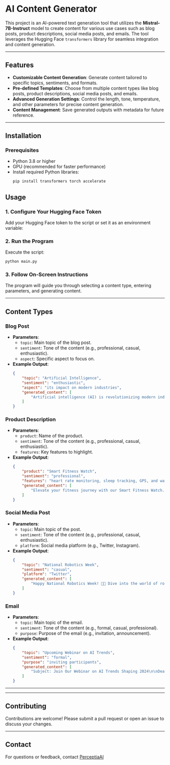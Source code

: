 # AI Content Generator

This project is an AI-powered text generation tool that utilizes the **Mistral-7B-Instruct** model to create content for various use cases such as blog posts, product descriptions, social media posts, and emails. The tool leverages the Hugging Face `transformers` library for seamless integration and content generation.

---

## Features

- **Customizable Content Generation**: Generate content tailored to specific topics, sentiments, and formats.
- **Pre-defined Templates**: Choose from multiple content types like blog posts, product descriptions, social media posts, and emails.
- **Advanced Generation Settings**: Control the length, tone, temperature, and other parameters for precise content generation.
- **Content Management**: Save generated outputs with metadata for future reference.

---

## Installation

### Prerequisites
- Python 3.8 or higher
- GPU (recommended for faster performance)
- Install required Python libraries:
  ```bash
  pip install transformers torch accelerate
  ```

## Usage

### 1. Configure Your Hugging Face Token
Add your Hugging Face token to the script or set it as an environment variable:

### 2. Run the Program
Execute the script:
```bash
python main.py
```

### 3. Follow On-Screen Instructions
The program will guide you through selecting a content type, entering parameters, and generating content.

---

## Content Types

### Blog Post
- **Parameters**:
  - `topic`: Main topic of the blog post.
  - `sentiment`: Tone of the content (e.g., professional, casual, enthusiastic).
  - `aspect`: Specific aspect to focus on.
- **Example Output**:
  ```json
  {
      "topic": "Artificial Intelligence",
      "sentiment": "enthusiastic",
      "aspect": "its impact on modern industries",
      "generated_content": [
          "Artificial intelligence (AI) is revolutionizing modern industries like never before! From automating routine tasks to providing insightful analytics, AI empowers businesses to innovate and thrive. This blog explores how AI is reshaping healthcare, finance, manufacturing, and more, offering exciting possibilities for the future."
      ]
  }
  ```

### Product Description
- **Parameters**:
  - `product`: Name of the product.
  - `sentiment`: Tone of the content (e.g., professional, casual, enthusiastic).
  - `features`: Key features to highlight.
- **Example Output**:
  ```json
  {
      "product": "Smart Fitness Watch",
      "sentiment": "professional",
      "features": "heart rate monitoring, sleep tracking, GPS, and waterproof design",
      "generated_content": [
          "Elevate your fitness journey with our Smart Fitness Watch. With advanced heart rate monitoring, precise sleep tracking, GPS for outdoor activities, and a waterproof design, this watch is your ultimate companion for achieving your fitness goals. Stay connected and motivated every step of the way!"
      ]
  }
  ```

### Social Media Post
- **Parameters**:
  - `topic`: Main topic of the post.
  - `sentiment`: Tone of the content (e.g., professional, casual, enthusiastic).
  - `platform`: Social media platform (e.g., Twitter, Instagram).
- **Example Output**:
  ```json
  {
      "topic": "National Robotics Week",
      "sentiment": "casual",
      "platform": "Twitter",
      "generated_content": [
          "Happy National Robotics Week! 🤖🎉 Dive into the world of robots and explore how they're shaping our future. From self-driving cars to smart assistants, the possibilities are endless! Share your favorite robotics innovation below. #RoboticsWeek #Tech"
      ]
  }
  ```

### Email
- **Parameters**:
  - `topic`: Main topic of the email.
  - `sentiment`: Tone of the content (e.g., formal, casual, professional).
  - `purpose`: Purpose of the email (e.g., invitation, announcement).
- **Example Output**:
  ```json
  {
      "topic": "Upcoming Webinar on AI Trends",
      "sentiment": "formal",
      "purpose": "inviting participants",
      "generated_content": [
          "Subject: Join Our Webinar on AI Trends Shaping 2024\n\nDear [Recipient],\n\nWe are excited to invite you to our upcoming webinar on 'AI Trends Shaping 2024'. Gain valuable insights from industry experts, explore innovative applications, and discover how AI is driving change across sectors. Don't miss this opportunity to stay ahead in the tech revolution!\n\nRegister now to secure your spot.\n\nBest regards,\n[Your Name/Organization]"
      ]
  }
  ```

---
---

## Contributing
Contributions are welcome! Please submit a pull request or open an issue to discuss your changes.

---

## Contact
For questions or feedback, contact [PerceptiaAI](https://www.perceptiaai.com)
